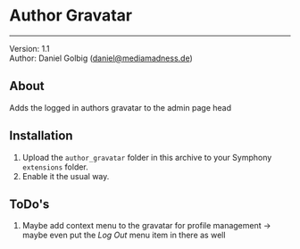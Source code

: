 # Author Gravatar
-----------------

Version: 1.1  
Author: Daniel Golbig (daniel@mediamadness.de)

## About

Adds the logged in authors gravatar to the admin page head

## Installation

1. Upload the `author_gravatar` folder in this archive to your Symphony `extensions` folder.
2. Enable it the usual way.

## ToDo's

1. Maybe add context menu to the gravatar for profile management -> maybe even put the *Log Out* menu item in there as well